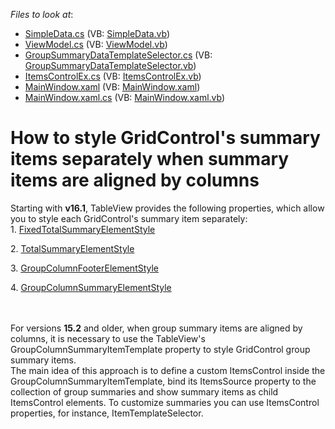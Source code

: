 <!-- default file list -->
*Files to look at*:

* [SimpleData.cs](./CS/DXSample/Data/SimpleData.cs) (VB: [SimpleData.vb](./VB/DXSample/Data/SimpleData.vb))
* [ViewModel.cs](./CS/DXSample/Data/ViewModel.cs) (VB: [ViewModel.vb](./VB/DXSample/Data/ViewModel.vb))
* [GroupSummaryDataTemplateSelector.cs](./CS/DXSample/GroupSummaryDataTemplateSelector.cs) (VB: [GroupSummaryDataTemplateSelector.vb](./VB/DXSample/GroupSummaryDataTemplateSelector.vb))
* [ItemsControlEx.cs](./CS/DXSample/ItemsControlEx.cs) (VB: [ItemsControlEx.vb](./VB/DXSample/ItemsControlEx.vb))
* [MainWindow.xaml](./CS/DXSample/MainWindow.xaml) (VB: [MainWindow.xaml](./VB/DXSample/MainWindow.xaml))
* [MainWindow.xaml.cs](./CS/DXSample/MainWindow.xaml.cs) (VB: [MainWindow.xaml.vb](./VB/DXSample/MainWindow.xaml.vb))
<!-- default file list end -->
# How to style GridControl's summary items separately when summary items are aligned by columns


<p>Starting with <strong>v16.1</strong>, TableView provides the following properties, which allow you to style each GridControl's summary item separately:<br>1. <a href="https://documentation.devexpress.com/WPF/DevExpressXpfGridDataViewBase_FixedTotalSummaryElementStyletopic.aspx">FixedTotalSummaryElementStyle</a></p>
<p>2. <a href="https://documentation.devexpress.com/WPF/DevExpressXpfGridDataViewBase_TotalSummaryElementStyletopic.aspx">TotalSummaryElementStyle</a></p>
<p>3. <a href="https://documentation.devexpress.com/WPF/DevExpressXpfGridTableView_GroupColumnFooterElementStyletopic.aspx">GroupColumnFooterElementStyle</a></p>
<p>4. <a href="https://documentation.devexpress.com/WPF/DevExpressXpfGridGridViewBase_GroupColumnSummaryElementStyletopic.aspx">GroupColumnSummaryElementStyle</a></p>
<p><br><br>For versions <strong>15.2</strong> and older, when group summary items are aligned by columns, it is necessary to use the TableView's GroupColumnSummaryItemTemplate property to style GridControl group summary items. <br>The main idea of this approach is to define a custom ItemsControl inside the GroupColumnSummaryItemTemplate, bind its ItemsSource property to the collection of group summaries and show summary items as child ItemsControl elements. To customize summaries you can use ItemsControl properties, for instance, ItemTemplateSelector.<br><br></p>

<br/>


